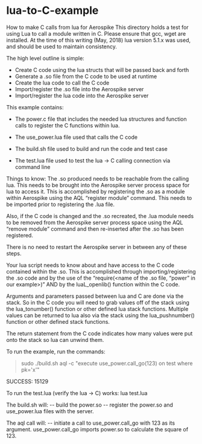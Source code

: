 # lua-to-C-example
How to make C calls from lua for Aerospike
This directory holds a test for using Lua to call a module written in C.
Please ensure that gcc, wget are installed. At the time of this writing (May, 2018) lua version 5.1.x was used, and should be used to maintain consistency. 

The high level outline is simple:
- Create C code using the lua structs that will be passed back and forth
- Generate a .so file from the C code to be used at runtime
- Create the lua code to call the C code
- Import/register the .so file into the Aerospike server
- Import/register the lua code into the Aerospike server

This example contains:
- The power.c file that includes the needed lua structures and function calls to register the C functions within lua. 

- The use_power.lua file used that calls the C code

- The build.sh file used to build and run the code and test case

- The test.lua file used to test the lua -> C calling connection via command line


Things to know:
The .so produced needs to be reachable from the calling lua. This needs to be brought into the Aerospike server process space for lua to access it. This is accomplished by registering the .so as a module within Aerospike using the AQL “register module” command. This needs to be imported prior to registering the .lua file. 

Also, if the C code is changed and the .so recreated, the .lua module needs to be removed from the Aerospike server process space using the AQL “remove module” command and then re-inserted after the .so has been registered. 

There is no need to restart the Aerospike server in between any of these steps.

Your lua script needs to know about and have access to the C code contained within the .so. This is accomplished through importing/registering the .so code and by the use of the “require(<name of the .so file, “power” in our example>)” AND by the luaL_openlib() function within the C code.

Arguments and parameters passed between lua and C are done via the stack. So in the C code you will need to grab values off of the stack using the lua_tonumber() function or other defined lua stack functions. Multiple values can be returned to lua also via the stack using the lua_pushnumber() function or other defined stack functions. 

The return statement from the C code indicates how many values were put onto the stack so lua can unwind them. 



To run the example, run the commands:

> sudo ./build.sh
> aql -c "execute use_power.call_go(123) on test where pk='x'"

SUCCESS: 15129

To run the test.lua (verify the lua -> C) works:
lua test.lua


The build.sh will:
--  build the power.so
--  register the power.so and use_power.lua files with the server.

The aql call will:
--  initiate a call to use_power.call_go with 123 as its argument.
    use_power.call_go imports power.so to calculate the square of 123.

